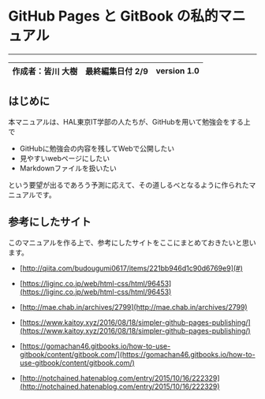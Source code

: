 # GitHub Pages と GitBook の私的マニュアル

---

| 作成者：皆川 大樹 | 最終編集日付 2/9 | version 1.0 |
| :---: | :---: | :---: |


## はじめに

本マニュアルは、HAL東京IT学部の人たちが、GitHubを用いて勉強会をする上で

* GitHubに勉強会の内容を残してWebで公開したい
* 見やすいwebページにしたい
* Markdownファイルを扱いたい

という要望が出るであろう予測に応えて、その道しるべとなるように作られたマニュアルです。

## 参考にしたサイト

このマニュアルを作る上で、参考にしたサイトをここにまとめておきたいと思います。

* [http://qiita.com/budougumi0617/items/221bb946d1c90d6769e9](#)

* [https://liginc.co.jp/web/html-css/html/96453](https://liginc.co.jp/web/html-css/html/96453)

* [http://mae.chab.in/archives/2799](http://mae.chab.in/archives/2799)

* [https://www.kaitoy.xyz/2016/08/18/simpler-github-pages-publishing/](https://www.kaitoy.xyz/2016/08/18/simpler-github-pages-publishing/)

* [https://gomachan46.gitbooks.io/how-to-use-gitbook/content/gitbook.com/](https://gomachan46.gitbooks.io/how-to-use-gitbook/content/gitbook.com/)

* [http://notchained.hatenablog.com/entry/2015/10/16/222329](http://notchained.hatenablog.com/entry/2015/10/16/222329)



